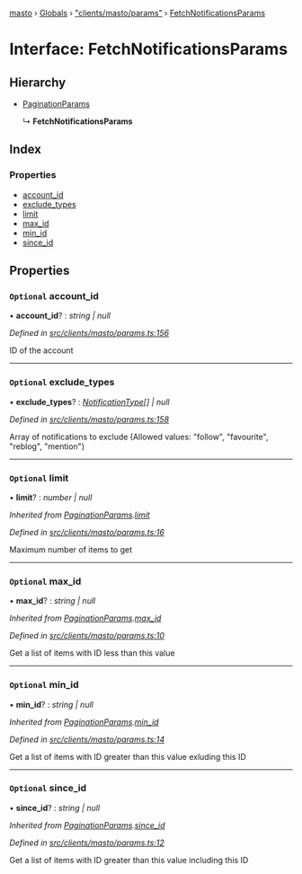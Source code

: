 [masto](../README.md) › [Globals](../globals.md) › ["clients/masto/params"](../modules/_clients_masto_params_.md) › [FetchNotificationsParams](_clients_masto_params_.fetchnotificationsparams.md)

# Interface: FetchNotificationsParams

## Hierarchy

* [PaginationParams](_clients_masto_params_.paginationparams.md)

  ↳ **FetchNotificationsParams**

## Index

### Properties

* [account_id](_clients_masto_params_.fetchnotificationsparams.md#optional-account_id)
* [exclude_types](_clients_masto_params_.fetchnotificationsparams.md#optional-exclude_types)
* [limit](_clients_masto_params_.fetchnotificationsparams.md#optional-limit)
* [max_id](_clients_masto_params_.fetchnotificationsparams.md#optional-max_id)
* [min_id](_clients_masto_params_.fetchnotificationsparams.md#optional-min_id)
* [since_id](_clients_masto_params_.fetchnotificationsparams.md#optional-since_id)

## Properties

### `Optional` account_id

• **account_id**? : *string | null*

*Defined in [src/clients/masto/params.ts:156](https://github.com/neet/masto.js/blob/b9f6bdd/src/clients/masto/params.ts#L156)*

ID of the account

___

### `Optional` exclude_types

• **exclude_types**? : *[NotificationType](../modules/_entities_notification_.md#notificationtype)[] | null*

*Defined in [src/clients/masto/params.ts:158](https://github.com/neet/masto.js/blob/b9f6bdd/src/clients/masto/params.ts#L158)*

Array of notifications to exclude (Allowed values: "follow", "favourite", "reblog", "mention")

___

### `Optional` limit

• **limit**? : *number | null*

*Inherited from [PaginationParams](_clients_masto_params_.paginationparams.md).[limit](_clients_masto_params_.paginationparams.md#optional-limit)*

*Defined in [src/clients/masto/params.ts:16](https://github.com/neet/masto.js/blob/b9f6bdd/src/clients/masto/params.ts#L16)*

Maximum number of items to get

___

### `Optional` max_id

• **max_id**? : *string | null*

*Inherited from [PaginationParams](_clients_masto_params_.paginationparams.md).[max_id](_clients_masto_params_.paginationparams.md#optional-max_id)*

*Defined in [src/clients/masto/params.ts:10](https://github.com/neet/masto.js/blob/b9f6bdd/src/clients/masto/params.ts#L10)*

Get a list of items with ID less than this value

___

### `Optional` min_id

• **min_id**? : *string | null*

*Inherited from [PaginationParams](_clients_masto_params_.paginationparams.md).[min_id](_clients_masto_params_.paginationparams.md#optional-min_id)*

*Defined in [src/clients/masto/params.ts:14](https://github.com/neet/masto.js/blob/b9f6bdd/src/clients/masto/params.ts#L14)*

Get a list of items with ID greater than this value exluding this ID

___

### `Optional` since_id

• **since_id**? : *string | null*

*Inherited from [PaginationParams](_clients_masto_params_.paginationparams.md).[since_id](_clients_masto_params_.paginationparams.md#optional-since_id)*

*Defined in [src/clients/masto/params.ts:12](https://github.com/neet/masto.js/blob/b9f6bdd/src/clients/masto/params.ts#L12)*

Get a list of items with ID greater than this value including this ID
